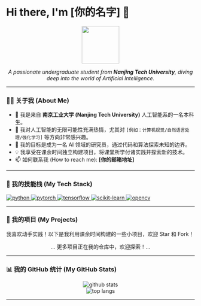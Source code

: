 # Hi there, I'm [你的名字] 👋

<p align="center">
  <img src="https://media.giphy.com/media/v1.Y2lkPTc5MGI3NjExMHVhNmZ1amZmMjY5ZWM5bDZqenNtd3ZnZDM3M2w5a2t2czNmMHFxYyZlcD12MV9pbnRlcm5hbF9naWZfYnlfaWQmY3Q9Zw/M9gbBd9hDxZឮY/giphy.gif" width="100">
</p>

<p align="center">
  <em>A passionate undergraduate student from <b>Nanjing Tech University</b>, diving deep into the world of Artificial Intelligence.</em>
</p>

---

### 👨‍💻 关于我 (About Me)

- 🏫 我是来自 **南京工业大学 (Nanjing Tech University)** 人工智能系的一名本科生。
- 🤖 我对人工智能的无限可能性充满热情，尤其对 `[例如：计算机视觉/自然语言处理/强化学习]` 等方向非常感兴趣。
- 🚀 我的目标是成为一名 AI 领域的研究员，通过代码和算法探索未知的边界。
- 💡 我享受在课余时间独立构建项目，将课堂所学付诸实践并探索新的技术。
- 📫 如何联系我 (How to reach me): **[你的邮箱地址]**

---

### 🔧 我的技能栈 (My Tech Stack)

<p align="left">
  <a href="https://www.python.org" target="_blank"> <img src="https://img.shields.io/badge/Python-3776AB?style=for-the-badge&logo=python&logoColor=white" alt="python"/> </a>
  <a href="https://pytorch.org/" target="_blank"> <img src="https://img.shields.io/badge/PyTorch-EE4C2C?style=for-the-badge&logo=pytorch&logoColor=white" alt="pytorch"/> </a>
  <a href="https://www.tensorflow.org" target="_blank"> <img src="https://img.shields.io/badge/TensorFlow-FF6F00?style=for-the-badge&logo=tensorflow&logoColor=white" alt="tensorflow"/> </a>
  <a href="https://scikit-learn.org/" target="_blank"> <img src="https://img.shields.io/badge/scikit--learn-%23F7931E.svg?style=for-the-badge&logo=scikit-learn&logoColor=white" alt="scikit-learn"/> </a>
  <a href="https://opencv.org/" target="_blank"> <img src="https://img.shields.io/badge/OpenCV-27A3E1?style=for-the-badge&logo=opencv&logoColor=white" alt="opencv"/> </a>
  </p>

---

### 🌟 我的项目 (My Projects)

我喜欢动手实践！以下是我利用课余时间构建的一些小项目，欢迎 Star 和 Fork！

<p align="center">
  ... 更多项目正在我的仓库中，欢迎探索！...
</p>

---

### 📊 我的 GitHub 统计 (My GitHub Stats)

<p align="center">
  <img src="https://github-readme-stats.vercel.app/api?username=[你的用户名]&show_icons=true&theme=radical&rank_icon=github" alt="github stats" />
  <br/>
  <img src="https://github-readme-stats.vercel.app/api/top-langs/?username=[你的用户名]&layout=compact&theme=vision-friendly-dark" alt="top langs" />
</p>

---
